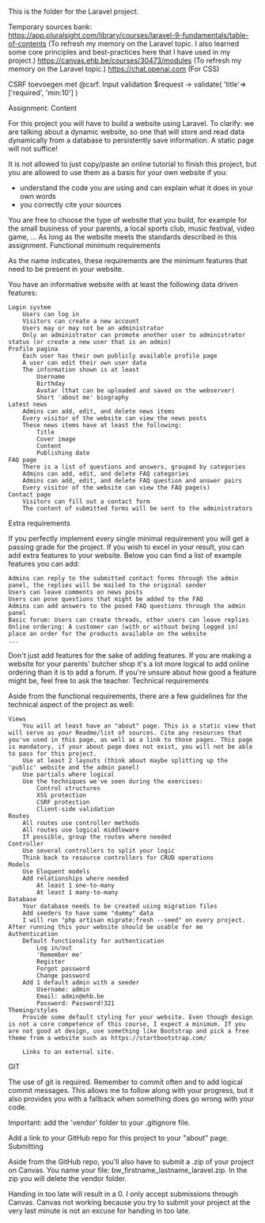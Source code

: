 This is the folder for the Laravel project.


Temporary sources bank:
https://app.pluralsight.com/library/courses/laravel-9-fundamentals/table-of-contents (To refresh my memory on the Laravel topic. I also learned some core principles and best-practices here that I have used in my project.)
https://canvas.ehb.be/courses/30473/modules (To refresh my memory on the Laravel topic.)
https://chat.openai.com (For CSS)

CSRF toevoegen met @csrf.
Input validation
  $request -> validate(
    'title'=> ['required', 'min:10']
  )



Assignment:
Content

For this project you will have to build a website using Laravel. To clarify: we are talking about a dynamic website, so one that will store and read data dynamically from a database to persistently save information. A static page will not suffice!

It is not allowed to just copy/paste an online tutorial to finish this project, but you are allowed to use them as a basis for your own website if you:
- understand the code you are using and can explain what it does in your own words
- you correctly cite your sources

 

You are free to choose the type of website that you build, for example for the small business of your parents, a local sports club, music festival, video game, ... As long as the website meets the standards described in this assignment.
Functional minimum requirements

As the name indicates, these requirements are the minimum features that need to be present in your website.

You have an informative website with at least the following data driven features:

    Login system
        Users can log in
        Visitors can create a new account
        Users may or may not be an administrator
        Only an administrator can promote another user to administrator status (or create a new user that is an admin)
    Profile pagina
        Each user has their own publicly available profile page
        A user can edit their own user data
        The information shown is at least
            Username
            Birthday
            Avatar (that can be uploaded and saved on the webserver)
            Short 'about me' biography 
    Latest news
        Admins can add, edit, and delete news items
        Every visitor of the website can view the news posts
        These news items have at least the following:
            Title
            Cover image
            Content
            Publishing date
    FAQ page
        There is a list of questions and answers, grouped by categories
        Admins can add, edit, and delete FAQ categories
        Admins can add, edit, and delete FAQ question and answer pairs
        Every visitor of the website can view the FAQ page(s)
    Contact page
        Visitors can fill out a contact form
        The content of submitted forms will be sent to the administrators

Extra requirements

If you perfectly implement every single minimal requirement you will get a passing grade for the project. If you wish to excel in your result, you can add extra features to your website. Below you can find a list of example features you can add:

    Admins can reply to the submitted contact forms through the admin panel, the replies will be mailed to the original sender
    Users can leave comments on news posts
    Users can pose questions that might be added to the FAQ
    Admins can add answers to the posed FAQ questions through the admin panel
    Basic forum: Users can create threads, other users can leave replies
    Online ordering: A customer can (with or without being logged in) place an order for the products available on the website
    ...

Don't just add features for the sake of adding features. If you are making a website for your parents' butcher shop it's a lot more logical to add online ordering than it is to add a forum. If you're unsure about how good a feature might be, feel free to ask the teacher.
Technical requirements

Aside from the functional requirements, there are a few guidelines for the technical aspect of the project as well:

    Views
        You will at least have an "about" page. This is a static view that will serve as your Readme/list of sources. Cite any resources that you've used in this page, as well as a link to those pages. This page is mandatory, if your about page does not exist, you will not be able to pass for this project.
        Use at least 2 layouts (think about maybe splitting up the 'public' website and the admin panel)
        Use partials where logical
        Use the techniques we've seen during the exercises:
            Control structures
            XSS protection
            CSRF protection
            Client-side validation
    Routes
        All routes use controller methods
        All routes use logical middleware
        If possible, group the routes where needed
    Controller
        Use several controllers to split your logic
        Think back to resource controllers for CRUD operations
    Models
        Use Eloquent models
        Add relationships where needed
            At least 1 one-to-many
            At least 1 many-to-many 
    Database
        Your database needs to be created using migration files 
        Add seeders to have some "dummy" data
        I will run "php artisan migrate:fresh --seed" on every project. After running this your website should be usable for me
    Authentication
        Default functionality for authentication
            Log in/out
            'Remember me'
            Register
            Forgot password
            Change password
        Add 1 default admin with a seeder
            Username: admin
            Email: admin@ehb.be
            Password: Password!321
    Theming/styles
        Provide some default styling for your website. Even though design is not a core competence of this course, I expect a minimum. If you are not good at design, use something like Bootstrap and pick a free theme from a website such as https://startbootstrap.com/ 

        Links to an external site.

GIT

The use of git is required. Remember to commit often and to add logical commit messages. This allows me to follow along with your progress, but it also provides you with a fallback when something does go wrong with your code.

Important: add the 'vendor' folder to your .gitignore file.

Add a link to your GitHub repo for this project to your "about" page.
Submitting

Aside from the GitHub repo, you'll also have to submit a .zip of your project on Canvas. You name your file: bw_firstname_lastname_laravel.zip. In the zip you will delete the vendor folder.

Handing in too late will result in a 0. I only accept submissions through Canvas. Canvas not working because you try to submit your project at the very last minute is not an excuse for handing in too late.
